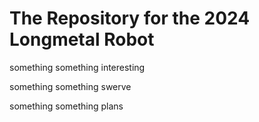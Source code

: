 # The Repository for the 2024 Longmetal Robot

something something interesting

something something swerve

something something plans
